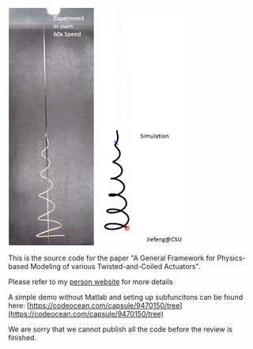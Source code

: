 ![Animation](https://github.com/jiefengsun/jiefengsun.github.io/blob/master/images/TRO/conical_reduced.gif)

This is the source code for the paper "A General Framework for Physics-based Modeling of various Twisted-and-Coiled Actuators".

Please refer to my [person website](https//:jiefengsun.github.io/tca-tro.html) for more details

A simple demo without Matlab and seting up subfuncitons can be found here: [https://codeocean.com/capsule/9470150/tree](https://codeocean.com/capsule/9470150/tree)

We are sorry that we cannot publish all the code before the review is finished. 